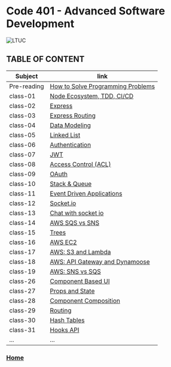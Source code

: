 # Code 401 - Advanced Software Development

![LTUC](https://img.alwakeelnews.com/Content/Upload/small/8202013104316907594295.jpg)

## TABLE OF CONTENT

**Subject** | **link**
------------ | -------------
Pre-reading | [How to Solve Programming Problems](https://malakmomani.github.io/reading-notes/code401/pre-read)
class-01 | [Node Ecosystem, TDD, CI/CD](https://malakmomani.github.io/reading-notes/code401/class-01)
class-02 | [Express](https://malakmomani.github.io/reading-notes/code401/class-02)
class-03 | [Express Routing](https://malakmomani.github.io/reading-notes/code401/class-03)
class-04 | [Data Modeling](https://malakmomani.github.io/reading-notes/code401/class-04)
class-05 | [Linked List](https://malakmomani.github.io/reading-notes/code401/class-05)
class-06 | [Authentication](https://malakmomani.github.io/reading-notes/code401/class-06)
class-07 | [JWT](https://malakmomani.github.io/reading-notes/code401/class-07)
class-08 | [Access Control (ACL)](https://malakmomani.github.io/reading-notes/code401/class-08)
class-09 | [OAuth](https://malakmomani.github.io/reading-notes/code401/class-09)
class-10 | [Stack & Queue](https://malakmomani.github.io/reading-notes/code401/class-10)
class-11 | [Event Driven Applications](https://malakmomani.github.io/reading-notes/code401/class-11)
class-12 | [Socket.io](https://malakmomani.github.io/reading-notes/code401/class-12)
class-13 | [Chat with socket io](https://malakmomani.github.io/reading-notes/code401/class-13)
class-14 | [AWS SQS vs SNS](https://malakmomani.github.io/reading-notes/code401/class-14)
class-15 | [Trees](https://malakmomani.github.io/reading-notes/code401/class-15)
class-16 | [AWS EC2](https://malakmomani.github.io/reading-notes/code401/class-16)
class-17 | [AWS: S3 and Lambda](https://malakmomani.github.io/reading-notes/code401/class-17)
class-18 | [AWS: API Gateway and Dynamoose](https://malakmomani.github.io/reading-notes/code401/class-18)
class-19 | [AWS: SNS vs SQS](https://malakmomani.github.io/reading-notes/code401/class-19)
class-26 | [Component Based UI](https://malakmomani.github.io/reading-notes/code401/class-26)
class-27 | [Props and State](https://malakmomani.github.io/reading-notes/code401/class-27)
class-28 | [Component Composition](https://malakmomani.github.io/reading-notes/code401/class-28)
class-29 | [Routing](https://malakmomani.github.io/reading-notes/code401/class-29)
class-30 | [Hash Tables](https://malakmomani.github.io/reading-notes/code401/class-30)
class-31 | [Hooks API](https://malakmomani.github.io/reading-notes/code401/class-31)
... | ...

### [Home](https://malakmomani.github.io/reading-notes/)
